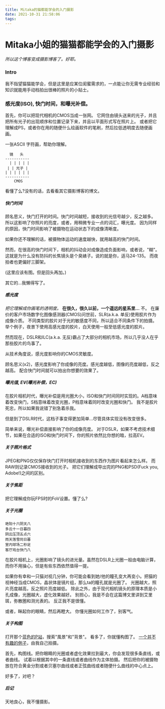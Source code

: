 ```yaml
---
title: Mitaka的猫都能学会的入门摄影
date: 2021-10-31 21:58:06
tags:
---
```


# Mitaka小姐的猫猫都能学会的入门摄影

*所以这个博客变成摄影博客了。好耶。*

### Intro

我不指望猫猫能学会，但是这里是应某位闺蜜需求的，一点能让你无需专业经验和知识就能用手动档拍出很棒的照片的小贴士。

### 感光度(ISO), 快门时间，和曝光补偿。

首先，你可以把现代相机的CMOS当成一张网。
它网住由镜头送来的光子，并且把所有光子的出现顺序和位置记录下来，并且以平面形式写在照片上。
或者把它理解成PS，或者你在用的随便什么绘画软件的笔刷，然后拉低透明度去随便画画。

一张ASCII 字符画，帮助你理解。

```
  镜   头
-----------
  | | | | |
 | | 光子 |
| | | | | |
-----------
	CMOS
```

看懂了么?没有的话，去看看其它摄影博客的博文。

##### 快门时间

顾名思义，快门打开的时间。快门时间越短，接收到的光信号越少，反之越多。
所以这影响了你照片的亮度，或者，用稍微专业一点的词汇，曝光度。
因为同样的原因，快门时间影响了被摄物在运动状态下的成像清晰度。

如果你还不理解的话，被摄物体运动的速度越快，就用越高的快门时间。

然而，在很高的快门时间下，相机的抖动会对成像造成负面影响，或者说，"糊"。
这就是为什么没有防抖的长焦镜头是个臭婊子。说的就是你，适马24-135。
而夜拍者也更偏好三脚架。

(这里应该有图。但是回头再加。)

其它的...我懒得写了。

##### 感光度

*把它理解成你画笔的透明度。*
**在很久，很久以前，一个遥远的星系里...**
不。
在廉价的客户市场数字化图像感测器(CMOS)问世前，SLR(a.k.a. 单反)使用胶片作为成像介质。
不同类型的胶片对于光的敏感度不同，所以适合不同条件下的拍摄。
举个例子，夜景下使用高感光度的胶片，白天使用一般至低感光度的胶片。

然而现在，DSLR和ILC(a.k.a. 无反)霸占了大部分的相机市场，所以几乎没人在乎那些胶片的鸟事了。

从技术角度说，感光度影响你的CMOS灵敏度。

顾名思义(x2)，感光度影响了你成像的亮度。感光度越低，图像的亮度越低，反之越高。
配合快门时间就可以拍出你想要的效果了。

##### 曝光值, EV(曝光补偿，EC)

在胶片相机时代，曝光补偿是用光圈大小，ISO和快门时间同时实现的。A档意味着改变快门，S档意味着改变光圈，P档意味着同时改变光圈和快门。
我不是胶片死忠，所以如果我说错了别急着杀我。

但是到了DSLR时代，这档子事变得更加简单...尽管具体实现没有改变很多。

简单来说，曝光补偿直接影响了你的成像亮度。
对于DSLR，如果不考虑技术细节，如果在合适的ISO和快门时间下，你的照片依然比你想的暗，拉高EV。

##### 关于照片格式

JPEG和PNG仅仅保存快门打开时相机接收到的东西作为图片看起来怎么样。
而RAW则记录CMOS接收到的光子。
把它们理解成导出完的PNG和PSD(Fuck you, Adobe!)之间的区别。

##### 关于焦距

把它理解成你玩FPS时的FoV设置。懂了么?

##### 关于光圈

```
艳阳十六阴天八
多云十一日暮四
阴云压顶五点六
雨天落雪同日暮
室内球场二秒足
客厅戏台快门八
```

在胶片相机上，光圈影响了镜头的进光量。虽然在DSLR上光圈一般由电脑计算，而你不用操心，但是有些东西依然值得一提。

如果你有幸和一只猫对视几分钟，你可能会看到她/他的瞳孔变大再变小。把猫的视神经当成CMOS，晶状体是镜片组，那么ta的瞳孔就是光圈了。
光圈越大，照片亮度越高，反之照片亮度越低。
除此之外，由于现代相机镜头的原理本质是小孔成像，光圈越大，虚化效果越好。
别担心，我是不会在这篇博文里讲到艾里斑，弥散圈和测光表的。
反正我不是很懂。

或者，眯起你的眼睛，然后再瞪大。
你懂光圈如何工作了，别客气。

##### 关于构图

打开那个[蓝色的P站](https://www.pixiv.net)，搜索"風景"和"背景"。
看多了，你就懂构图了。
[一个并不有趣的例子](https://www.pixiv.net/en/artworks/91261069)，由我自己拍摄。

首先，构图线。把你眼睛的光圈或者虚化效果拉到最大，你会发现很多条直线，或者曲线。
试着以根据其中的一条直线或者曲线作为主体拍摄。
然后把你的被摄物放在符合黄金分割或者贝塞尔曲线或者正弦曲线或者随便什么曲线的中心点上。

好多了，对吧？

##### 后记

天地良心，我不懂摄影。

